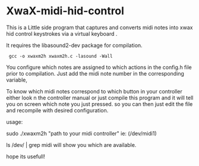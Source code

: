 # XwaX-midi-hid-control
 
  This is a Little side program that captures and converts midi notes into xwax hid control keystrokes via a virtual keyboard .
  
  It requires the libasound2-dev package for compilation.
  
     gcc -o xwaxm2h xwaxm2h.c -lasound -Wall
     
 
 You configure which notes are assigned to which actions in the config.h file prior to compilation. Just add the midi note number in the corresponding variable,
 
 To know which midi notes correspond to which button in your controller either look n the controller manual or just compile this program and it will tell you on screen which note you just pressed. so you can then just edit the file and recompile with desired configuration.     

usage:

 sudo ./xwaxm2h "path to your midi controller" ie: (/dev/midi1)
 
  ls /dev/ | grep midi will show you which are available. 
  
  hope its usefull!

